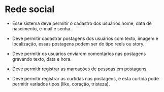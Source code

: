 # Rede social

- Esse sistema deve permitir o cadastro dos usuários nome, data de nascimento, e-mail e senha.

- Deve permitir cadastrar postagens dos usuários com texto, imagem e localização, essas postagens podem ser do tipo reels ou story.

- Deve permitir os usuários enviarem comentários nas postagens gravando texto, data e hora.

- Deve permitir registrar as marcações de pessoas em postagens.

- Deve permitir registrar as curtidas nas postagens, e esta curtida pode permitir variados tipos (like, coração, tristeza).